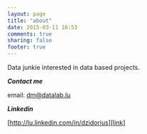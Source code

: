 ```yaml
---
layout: page
title: "about"
date: 2015-03-11 16:53
comments: true
sharing: false
footer: true
---
```


Data junkie interested in data based projects.


***Contact me***


email: [dm@datalab.lu][email]


***Linkedin***


[http://lu.linkedin.com/in/dzidorius][link]


[link]:http://lu.linkedin.com/in/dzidorius
[email]:dm@datalab.lu
